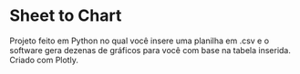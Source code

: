 # Sheet to Chart
Projeto feito em Python no qual você insere uma planilha em .csv e o software gera dezenas de gráficos para você com base na tabela inserida. Criado com Plotly.

